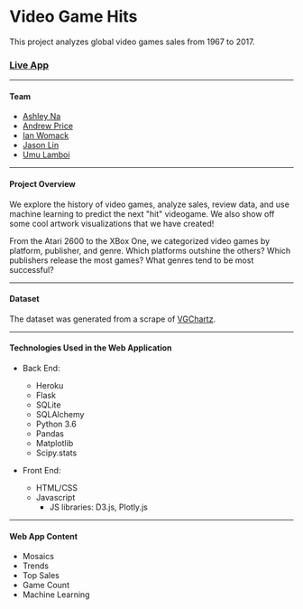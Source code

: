 # Video Game Hits 
This project analyzes global video games sales from 1967 to 2017. 

### [Live App](http://videogames-exploration.herokuapp.com/)

-----

#### Team
* [Ashley Na](https://github.com/ashleyna94/ashley-na)
* [Andrew Price](https://github.com/andrewprice-ut/andrew_repo)
* [Ian Womack](https://github.com/womackis)
* [Jason Lin](https://github.com/jjlliinn12)
* [Umu Lamboi](https://github.com/Umu2509)

-----

#### Project Overview 
We explore the history of video games, analyze sales, review data, and use machine learning to predict the next "hit" videogame. We also show off some cool artwork visualizations that we have created!

From the Atari 2600 to the XBox One, we categorized video games by platform, publisher, and genre. Which platforms outshine the others? Which publishers release the most games? What genres tend to be most successful? 

----- 

#### Dataset
The dataset was generated from a scrape of [VGChartz](http://www.vgchartz.com/).

-----

#### Technologies Used in the Web Application

* Back End: 
  * Heroku 
  * Flask
  * SQLite
  * SQLAlchemy
  * Python 3.6
  * Pandas 
  * Matplotlib
  * Scipy.stats

* Front End: 
  * HTML/CSS
  * Javascript
    * JS libraries: D3.js, Plotly.js

-----

#### Web App Content
* Mosaics 
* Trends 
* Top Sales 
* Game Count 
* Machine Learning 
